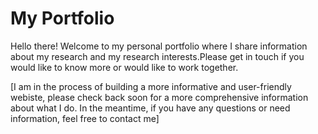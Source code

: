 # My Portfolio

Hello there! Welcome to my personal portfolio where I share information about my research and my research interests.Please get in touch if you would like to know more or would like to work together.

[I am in the process of building a more informative and user-friendly webiste, please check back soon for a more comprehensive information about what I do. In the meantime, if you have any questions or need information, feel free to contact me]


<!--


-->

